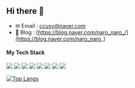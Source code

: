 ## Hi there 👋 ##

- ✉ Email : ccusy@naver.com
- 📝 Blog : [https://blog.naver.com/naro_naro_/](https://blog.naver.com/naro_naro_)

<!--
**naro-naro/naro-naro** is a ✨ _special_ ✨ repository because its `README.md` (this file) appears on your GitHub profile.

Here are some ideas to get you started:

- 🔭 I’m currently working on ...
- 🌱 I’m currently learning ...
- 👯 I’m looking to collaborate on ...
- 🤔 I’m looking for help with ...
- 💬 Ask me about ...
- 📫 How to reach me: ...
- 😄 Pronouns: ...
- ⚡ Fun fact: ...
-->

#### My Tech Stack ####
<img src="https://img.shields.io/badge/Python-3766AB?style=for-the-badge&logo=Python&logoColor=white"/></a>
<img src="https://img.shields.io/badge/Java-007396?style=for-the-badge&logo=Java&logoColor=white"/></a>
<img src="https://img.shields.io/badge/R-276DC3?style=for-the-badge&logo=R&logoColor=white"/></a>
<img src="https://img.shields.io/badge/MySQL-4479A1?style=for-the-badge&logo=mysql&logoColor=white"/></a>
<img src="https://img.shields.io/badge/HTML-E34F26?style=for-the-badge&logo=html5&logoColor=white"/></a>
<img src="https://img.shields.io/badge/CSS-1572B6?style=for-the-badge&logo=css3&logoColor=white"/></a>
<img src="https://img.shields.io/badge/JavaScript-F7DF1E?style=for-the-badge&logo=javascript&logoColor=white"/></a>
<img src="https://img.shields.io/badge/AWS-232F3E?style=for-the-badge&logo=amazonaws&logoColor=white"/></a>

[![Top Langs](https://github-readme-stats.vercel.app/api/top-langs/?username=naro-naro&layout=compact)](https://github.com/naro-naro/github-readme-stats)
